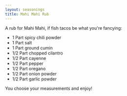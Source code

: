 ```yaml
---
layout: seasonings
title: Mahi Mahi Rub
---
```


A rub for Mahi Mahi, if fish tacos be what you're fancying:

* 1 Part spicy chili powder
* 1 Part salt
* 1 Part ground cumin
* 1/2 Part chopped cilantro
* 1/2 Part cayenne
* 1/2 Part pepper
* 1/2 Part oregano
* 1/2 Part onion powder
* 1/2 Part garlic powder

You choose your measurements and enjoy!
